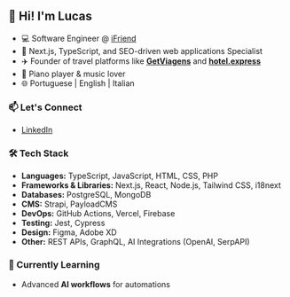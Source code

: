 ## 👋 Hi! I'm Lucas
- 💻 Software Engineer @ [iFriend](https://theifriend.com)
- 🧠 Next.js, TypeScript, and SEO-driven web applications Specialist
- ✈️ Founder of travel platforms like **[GetViagens](https://getviagens.com)** and **[hotel.express](https://hotel.express)**  
- 🎹 Piano player & music lover
- 🌐 Portuguese | English | Italian

### 📫 Let's Connect
- [LinkedIn](https://www.linkedin.com/in/lucas-portella-332183151)

### 🛠️ Tech Stack
- **Languages:** TypeScript, JavaScript, HTML, CSS, PHP  
- **Frameworks & Libraries:** Next.js, React, Node.js, Tailwind CSS, i18next  
- **Databases:** PostgreSQL, MongoDB  
- **CMS:** Strapi, PayloadCMS  
- **DevOps:** GitHub Actions, Vercel, Firebase  
- **Testing:** Jest, Cypress
- **Design:** Figma, Adobe XD  
- **Other:** REST APIs, GraphQL, AI Integrations (OpenAI, SerpAPI)

### 🌱 Currently Learning
- Advanced **AI workflows** for automations
